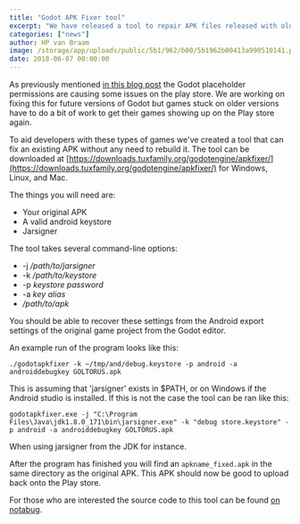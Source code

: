 ```yaml
---
title: "Godot APK Fixer tool"
excerpt: "We have released a tool to repair APK files released with older versions of Godot. A fix for this will also be integrated in upcoming Godot releases."
categories: ["news"]
author: HP van Braam
image: /storage/app/uploads/public/5b1/962/b00/5b1962b00413a990510141.png
date: 2018-06-07 00:00:00
---
```


As previously mentioned [in this blog post](https://godotengine.org/article/fixing-godot-games-published-google-play) the Godot placeholder permissions are causing some issues on the play store. We are working on fixing this for future versions of Godot but games stuck on older versions have to do a bit of work to get their games showing up on the Play store again.

To aid developers with these types of games we've created a tool that can fix an existing APK without any need to rebuild it. The tool can be downloaded at [https://downloads.tuxfamily.org/godotengine/apkfixer/](https://downloads.tuxfamily.org/godotengine/apkfixer/) for Windows, Linux, and Mac.

The things you will need are:
 * Your original APK
 * A valid android keystore
 * Jarsigner

The tool takes several command-line options:
* -j */path/to/jarsigner*
* -k */path/to/keystore*
* -p *keystore password*
* -a *key alias*
* */path/to/apk*

You should be able to recover these settings from the Android export settings of the original game project from the Godot editor.

An example run of the program looks like this:

```
./godotapkfixer -k ~/tmp/and/debug.keystore -p android -a androiddebugkey GOLTORUS.apk
```

This is assuming that 'jarsigner' exists in $PATH, or on Windows if the Android studio is installed. If this is not the case the tool can be ran like this:

```
godotapkfixer.exe -j "C:\Program Files\Java\jdk1.8.0_171\bin\jarsigner.exe" -k "debug store.keystore" -p android -a androiddebugkey GOLTORUS.apk
```

When using jarsigner from the JDK for instance.

After the program has finished you will find an `apkname_fixed.apk` in the same directory as the original APK. This APK should now be good to upload back onto the Play store.

For those who are interested the source code to this tool can be found [on notabug](https://notabug.org/hp/godotapkfixer).
